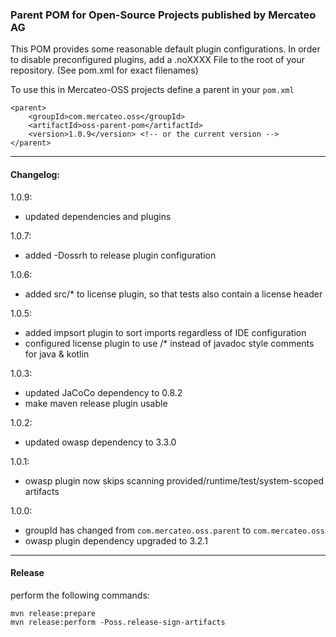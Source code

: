 
### Parent POM for Open-Source Projects published by Mercateo AG

This POM provides some reasonable default plugin configurations. In order to disable preconfigured plugins, add a .noXXXX File to the root of your repository. (See pom.xml for exact filenames)

To use this in Mercateo-OSS projects define a parent in your ```pom.xml```

```
<parent>
	<groupId>com.mercateo.oss</groupId>
	<artifactId>oss-parent-pom</artifactId>
	<version>1.0.9</version> <!-- or the current version -->
</parent>
```
---

#### Changelog:

1.0.9:
* updated dependencies and plugins

1.0.7: 
* added -Dossrh to release plugin configuration

1.0.6:
* added src/* to license plugin, so that tests also contain a license header

1.0.5:
* added impsort plugin to sort imports regardless of IDE configuration
* configured license plugin to use /* instead of javadoc style comments for java & kotlin

1.0.3:
* updated JaCoCo dependency to 0.8.2
* make maven release plugin usable

1.0.2: 
* updated owasp dependency to 3.3.0

1.0.1: 
* owasp plugin now skips scanning provided/runtime/test/system-scoped artifacts

1.0.0:	
* groupId has changed from ```com.mercateo.oss.parent``` to ```com.mercateo.oss```
* owasp plugin dependency upgraded to 3.2.1

---

#### Release

perform the following commands:

```
mvn release:prepare
mvn release:perform -Poss.release-sign-artifacts
```
